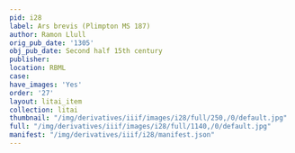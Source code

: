 ```yaml
---
pid: i28
label: Ars brevis (Plimpton MS 187)
author: Ramon Llull
orig_pub_date: '1305'
obj_pub_date: Second half 15th century
publisher:
location: RBML
case:
have_images: 'Yes'
order: '27'
layout: litai_item
collection: litai
thumbnail: "/img/derivatives/iiif/images/i28/full/250,/0/default.jpg"
full: "/img/derivatives/iiif/images/i28/full/1140,/0/default.jpg"
manifest: "/img/derivatives/iiif/i28/manifest.json"
---
```

